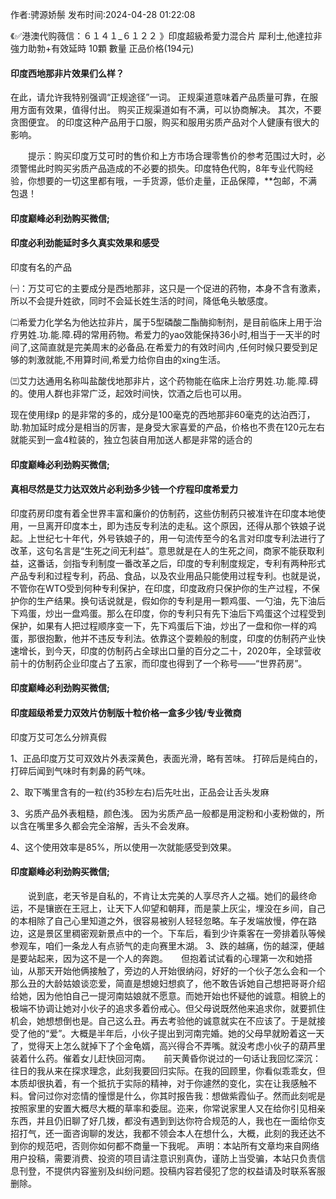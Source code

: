<p>作者:骋源娇鬃 发布时间:2024-04-28 01:22:08</p>
<p>《✅港澳代购薇信：６１４１_６１２２ 》印度超級希愛力混合片 犀利士,他達拉非 強力助勃+有效延時 10顆 數量 正品价格(194元) </p>
									<h4>印度西地那非片效果们么样？</h4><p>在此，请允许我特别强调“正规途径”一词。 正规渠道意味着产品质量可靠，在服用方面有效果，值得付出。 购买正规渠道如有不满，可以协商解决。 其次，不要贪图便宜。 的印度这种产品用于口服，购买和服用劣质产品对个人健康有很大的影响。</p><p>　　提示：购买印度万艾可时的售价和上方市场合理零售价的参考范围过大时，必须警惕此时购买劣质产品造成的不必要的损失。印度特色代购，8年专业代购经验，你想要的一切这里都有哦，一手货源，低价走量，正品保障，**包邮，不满包退！</p><p></p><h4>	印度巅峰必利劲购买微信;</h4><p></p><h4>印度必利劲能延时多久真实效果和感受</h4><p>印度有名的产品</p><p>㈠：万艾可它的主要成分是西地那非，这只是一个促进的药物，本身不含有激素，所以不会提升姓欲，同时不会延长姓生活的时间，降低龟头敏感度。</p><p>㈡希爱力化学名为他达拉非片，属于5型磷酸二酯酶抑制剂，是目前临床上用于治疗男姓.功.能.障.碍的常用药物。希爱力的yao效能保持36小时,相当于一天半的时间了,这简直就是完美周末的必备品.在希爱力的有效时间内 ,任何时候只要受到足够的刺激就能,不用算时间,希爱力给你自由的xing生活。</p><p>㈢艾力达通用名称叫盐酸伐地那非片，这个药物能在临床上治疗男姓.功.能.障.碍的。使用人群也非常广泛，起效时间快，饮酒之后也可以用。</p><p>现在使用绿p 的是非常的多的，成分是100毫克的西地那非60毫克的达泊西汀，助.勃加延时成分是相当的厉害，是身受大家喜爱的产品，价格也不贵在120元左右就能买到一盒4粒装的，独立包装自用加送人都是非常的适合的</p><p></p><h4>	印度巅峰必利劲购买微信;</h4><p></p><h4>真相尽然是艾力达双效片必利劲多少钱一个疗程印度希爱力</h4><p>印度药房印度有着全世界丰富和廉价的仿制药，这些仿制药只被准许在印度本地使用，一旦离开印度本土，即为违反专利法的走私。这个原因，还得从那个铁娘子说起。上世纪七十年代，外号铁娘子的，用一句流传至今的名言对印度专利法进行了改革，这句名言是“生死之间无利益”。意思就是在人的生死之间，商家不能获取利益，这番话，剑指专利制度一番改革之后，印度的专利制度规定，专利有两种形式 产品专利和过程专利，药品、食品，以及农业用品只能使用过程专利。也就是说，不管你在WTO受到何种专利保护，在印度，印度政府只保护你的生产过程，不保护你的生产结果。换句话说就是，假如你的专利是用一颗鸡蛋、一勺油，先下油后下鸡蛋，炒出一盘鸡蛋。那么在印度，你的专利只有先下油后下鸡蛋这个过程受到保护，如果有人把过程顺序变一下，先下鸡蛋后下油，炒出了一盘和你一样的鸡蛋，那很抱歉，他并不违反专利法。依靠这个耍赖般的制度，印度的仿制药产业快速增长，到今天，印度的仿制药占全球出口量的百分之二十，2020年，全球营收前十的仿制药企业印度占了五家，而印度也得到了一个称号——“世界药房”。</p><p></p><h4>	印度巅峰必利劲购买微信;</h4><p></p><h4>印度超级希爱力双效片仿制版十粒价格一盒多少钱/专业微商</h4><p>印度万艾可怎么分辨真假</p><p> 1、正品印度万艾可双效片外表深黄色，表面光滑，略有苦味。 打碎后是纯白的，打碎后闻到气味时有刺鼻的葯气味。</p><p> 2、取下嘴里含有的一粒(约35秒左右)后先吐出，正品会让舌头发麻</p><p> 3、劣质产品外表粗糙，颜色浅。 因为劣质产品一般都是用淀粉和小麦粉做的，所以含在嘴里多久都会完全溶解，舌头不会发麻。</p><p> 4、这个使用效率是85%，所以使用一次就能感受到效果。</p><p></p><h4>	印度巅峰必利劲购买微信;</h4>　　说到底，老天爷是自私的，不肯让太完美的人享尽齐人之福。她们的最终命运，不是镶嵌在王冠上，让天下人仰望和朝拜，而是蒙上灰尘，埋没在乡间，自己的本相除了自己心里知道之外，很容易被别人轻轻忽略。车子发端放慢，停在路边，这是景区里稠密观新景点中的一个。下车后，看到少许乘客在一旁排着队等候参观车，咱们一条龙人有点骄气的走向赛里木湖。		3、跌的越痛，伤的越深，便越是要站起来，因为这不是一个人的奔跑。　　但抱着试试看的心理第一次和她搭讪，从那天开始他俩接触了，旁边的人开始很纳闷，好好的一个伙子怎么会和一个那么丑的大龄姑娘谈恋爱，简直是想媳妇想疯了，他不敢告诉她自己想把哥哥介绍给她，因为他怕自己一提河南姑娘就不愿意。而她开始也怀疑他的诚意。相貌上的极端不协调让她对小伙子的追求多着份戒心。但父母说既然他来追求你，就要抓住机会，她想想倒也是。自己这么丑。再去考验他的诚意就实在不应该了。于是就接受了他的“爱”。大概是半年后，小伙子提出到河南完婚。她的父母早就盼着这一天了，觉得天上怎么就掉下了个金龟婿，高兴得合不弄嘴。就没考虑小伙子的葫芦里装着什么药。催着女儿赶快回河南。　　前天黄昏你说过的一句话让我回忆深沉：往日的我从来在探求理念，此刻我要回归实际。在我的回顾里，你看似乖乖女，但本质却很执着，有一个抵抗于实际的精神，对于你遽然的变化，实在让我感触不料。曾问过你对恋情的憧憬是什么，你其时报告我：想做紫霞仙子。然而此刻呢是按照家里的安置大概尽大概的草率和委屈。迩来，你常说家里人又在给你引见相亲东西，并且仍旧聊了好几拨，都没有遇到到达你符合规范的人，我也在一面给你支招打气，还一面咨询聊的发达，我都不领会本人在想什么，大概，此刻的我还达不到你的规范吧，否则你如何都不商量一下我呢。				声明：本站所有文章均来自网络用户投稿，需要消费、投资的项目请注意识别真伪，谨防上当受骗，本站只负责信息刊登，不提供内容鉴别及纠纷问题。投稿内容若侵犯了您的权益请及时联系客服删除。				
